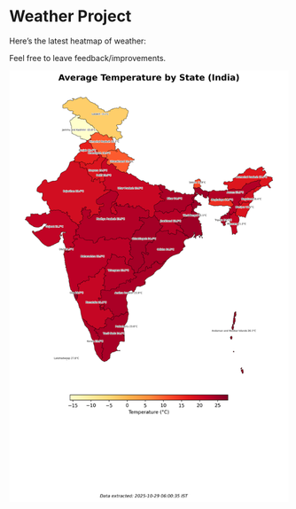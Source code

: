 # Weather Project

Here’s the latest heatmap of weather:

Feel free to leave feedback/improvements.

![India Heatmap](docs/assets/india_heatmap.png?v=01602D)
